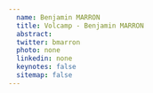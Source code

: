 ```yaml
---
  name: Benjamin MARRON
  title: Volcamp - Benjamin MARRON
  abstract: 
  twitter: bmarron
  photo: none
  linkedin: none
  keynotes: false
  sitemap: false
---
```

